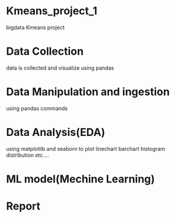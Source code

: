 # Kmeans_project_1
bigdata Kmeans project
# Data Collection
data is collected and visualize using pandas
# Data Manipulation and ingestion
using pandas commands

# Data Analysis(EDA)
using matplotlib and seaborn
   to plot linechart
   barchart
   histogram
   distribution
   etc....
# ML model(Mechine Learning)
# Report
